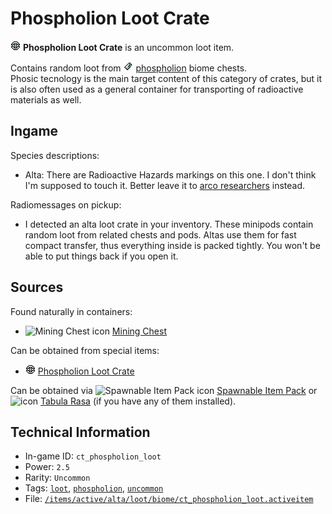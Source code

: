 # Phospholion Loot Crate

<img src="https://raw.githubusercontent.com/Ceterai/Enternia/main/items/active/alta/loot/biome/ct_phospholion_loot.png" alt="Phospholion Loot Crate icon" loading="lazy" height="16px" width="auto" /> **Phospholion Loot Crate** is an uncommon loot item.

Contains random loot from <img src="https://raw.githubusercontent.com/Ceterai/Enternia/main/items/generic/crafting/ct_phospholion.png" alt="Phospholion icon" loading="lazy" height="16px" width="auto" /> [phospholion](https://ceterai.github.io/MyEnternia/Wiki/Phospholion) biome chests.  
Phosic tecnology is the main target content of this category of crates, but it is also often used as a general container for transporting of radioactive materials as well.

## Ingame

Species descriptions:

- Alta: There are Radioactive Hazards markings on this one. I don't think I'm supposed to touch it. Better leave it to [arco researchers](https://ceterai.github.io/MyEnternia/Wiki/A.R.C.O.Researcher) instead.

Radiomessages on pickup:

- I detected an alta loot crate in your inventory. These minipods contain random loot from related chests and pods. Altas use them for fast compact transfer, thus everything inside is packed tightly. You won't be able to put things back if you open it.

## Sources

Found naturally in containers:

- <img src="https://starbounder.org/mediawiki/images/4/4f/Mining_Chest.png" alt="Mining Chest icon" loading="lazy" height="12px" width="18px" /> [Mining Chest](https://starbounder.org/Mining_Chest)

Can be obtained from special items:

- <img src="https://raw.githubusercontent.com/Ceterai/Enternia/main/items/active/alta/loot/biome/ct_phospholion_loot.png" alt="Phospholion Loot Crate icon" loading="lazy" height="16px" width="auto" /> [Phospholion Loot Crate](https://ceterai.github.io/MyEnternia/Wiki/PhospholionLootCrate)

Can be obtained via <img src="https://raw.githubusercontent.com/Silverfeelin/Starbound-SpawnableItemPack/master/interface/sip/iconSmall.png" alt="Spawnable Item Pack icon" width="18" height="14"/> [Spawnable Item Pack](https://steamcommunity.com/sharedfiles/filedetails/?id=733665104) or <img src="https://steamuserimages-a.akamaihd.net/ugc/263843960696222713/3EC9A7C005541F7D577EBCB8C5736B4EFC9973D6/" alt="icon" width="8" height="12"/> [Tabula Rasa](https://community.playstarbound.com/resources/the-tabula-rasa.3222/) (if you have any of them installed).

## Technical Information

- In-game ID: `ct_phospholion_loot`
- Power: `2.5`
- Rarity: `Uncommon`
- Tags: [`loot`](https://ceterai.github.io/MyEnternia/Wiki/Tags/Loot), [`phospholion`](https://ceterai.github.io/MyEnternia/Wiki/Tags/Phospholion), [`uncommon`](https://ceterai.github.io/MyEnternia/Wiki/Tags/Uncommon)
- File: [`/items/active/alta/loot/biome/ct_phospholion_loot.activeitem`](https://github.com/Ceterai/Enternia/blob/main/items/active/alta/loot/biome/ct_phospholion_loot.activeitem)
